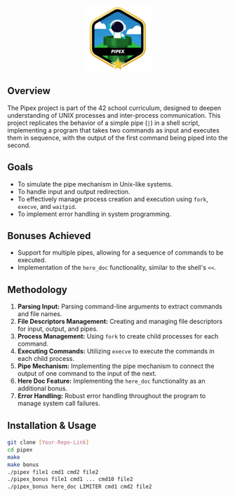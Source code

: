 <p align="center">
    <img src="pipexm.png" alt="Badge Name">
</p>

## Overview
The Pipex project is part of the 42 school curriculum, designed to deepen understanding of UNIX processes and inter-process communication. This project replicates the behavior of a simple pipe (`|`) in a shell script, implementing a program that takes two commands as input and executes them in sequence, with the output of the first command being piped into the second.

## Goals
- To simulate the pipe mechanism in Unix-like systems.
- To handle input and output redirection.
- To effectively manage process creation and execution using `fork`, `execve`, and `waitpid`.
- To implement error handling in system programming.

## Bonuses Achieved
- Support for multiple pipes, allowing for a sequence of commands to be executed.
- Implementation of the `here_doc` functionality, similar to the shell's `<<`.

## Methodology
1. **Parsing Input:** Parsing command-line arguments to extract commands and file names.
2. **File Descriptors Management:** Creating and managing file descriptors for input, output, and pipes.
3. **Process Management:** Using `fork` to create child processes for each command.
4. **Executing Commands:** Utilizing `execve` to execute the commands in each child process.
5. **Pipe Mechanism:** Implementing the pipe mechanism to connect the output of one command to the input of the next.
6. **Here Doc Feature:** Implementing the `here_doc` functionality as an additional bonus.
7. **Error Handling:** Robust error handling throughout the program to manage system call failures.

## Installation & Usage
```bash
git clone [Your-Repo-Link]
cd pipex
make
make bonus
./pipex file1 cmd1 cmd2 file2
./pipex_bonus file1 cmd1 ... cmd10 file2
./pipex_bonus here_doc LIMITER cmd1 cmd2 file2
```
